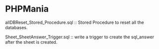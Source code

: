 # PHPMania

allDBReset_Stored_Procedure.sql :: Stored Procedure to reset all the databases. 


Sheet_SheetAnswer_Trigger.sql :: write a trigger to create the sql_answer after the sheet is created.
